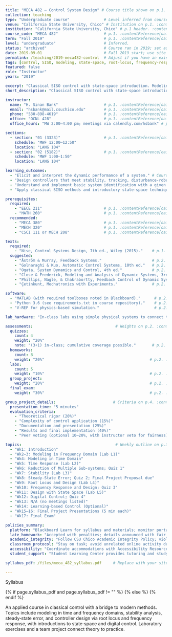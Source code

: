 ```yaml
---
title: "MECA 482 — Control System Design" # Course title shown on p.1. :contentReference[oaicite:0]{index=0}
collection: teaching
type: "Undergraduate course"               # Level inferred from course numbering and prerequisites.
venue: "California State University, Chico" # Institution on p.1. :contentReference[oaicite:1]{index=1}
institution: "California State University, Chico" # p.1 header. :contentReference[oaicite:2]{index=2}
course_code: "MECA 482"                    # p.1. :contentReference[oaicite:3]{index=3}
term: "Fall 2019"                          # p.1. :contentReference[oaicite:4]{index=4}
level: "undergraduate"                     # Inferred.
status: "archived"                         # Course ran in 2019; set as archived for current list.
date: 2019-09-01                           # Fall 2019 start; use site’s preferred date format.
permalink: /teaching/2019-meca482-control  # Adjust if you have an existing URL slug.
tags: [control, SISO, modeling, state-space, root-locus, frequency-response, digital-control, reinforcement-learning] # Topics listed on pp.1–3. :contentReference[oaicite:5]{index=5}
featured: false
role: "Instructor"
years: "2019"

excerpt: "Classical SISO control with state-space introduction. Modeling, stability, root locus, frequency response, digital control, labs, and a group project." # Topics pp.1–3. :contentReference[oaicite:6]{index=6}
short_description: "Classical SISO control with state-space introduction. Modeling, stability, root locus, frequency response, digital control, and learning-based control (optional)." # pp.1–3. :contentReference[oaicite:7]{index=7}

instructor:
  name: "H. Sinan Bank"                    # p.1. :contentReference[oaicite:8]{index=8}
  email: "hsbank@mail.csuchico.edu"        # p.1. :contentReference[oaicite:9]{index=9}
  phone: "530-898-4619"                    # p.1. :contentReference[oaicite:10]{index=10}
  office: "OCNL 428"                       # p.1. :contentReference[oaicite:11]{index=11}
  office_hours: "MW 2:00–4:00 pm; meetings via calendly.com/hsbank" # p.1. :contentReference[oaicite:12]{index=12}

sections:
  - section: "01 (3323)"                   # p.1. :contentReference[oaicite:13]{index=13}
    schedule: "MWF 12:00–12:50"
    location: "LANG 104"
  - section: "02 (5182)"                   # p.1. :contentReference[oaicite:14]{index=14}
    schedule: "MWF 1:00–1:50"
    location: "LANG 104"

learning_outcomes:
  - "Elicit and interpret the dynamic performance of a system." # Course Objective 1, p.1. :contentReference[oaicite:15]{index=15}
  - "Design controllers that meet stability, tracking, disturbance-robustness, and frequency-response requirements." # Objective 2, p.1. :contentReference[oaicite:16]{index=16}
  - "Understand and implement basic system identification with a given input." # Objective 3, p.1. :contentReference[oaicite:17]{index=17}
  - "Apply classical SISO methods and introductory state-space techniques." # Coverage bullets, p.1. :contentReference[oaicite:18]{index=18}

prerequisites:
  required:
    - "EECE 211"                           # p.1. :contentReference[oaicite:19]{index=19}
    - "MATH 260"                           # p.1. :contentReference[oaicite:20]{index=20}
  recommended:
    - "MECA 380"                           # p.1. :contentReference[oaicite:21]{index=21}
    - "MECH 320"                           # p.1. :contentReference[oaicite:22]{index=22}
    - "CSCI 111 or MECH 208"               # p.1. :contentReference[oaicite:23]{index=23}

texts:
  required:
    - "Nise, Control Systems Design, 7th ed., Wiley (2015)."    # p.1. :contentReference[oaicite:24]{index=24}
  suggested:
    - "Åström & Murray, Feedback Systems."                      # p.2. :contentReference[oaicite:25]{index=25}
    - "Golnaraghi & Kuo, Automatic Control Systems, 10th ed."   # p.2. :contentReference[oaicite:26]{index=26}
    - "Ogata, System Dynamics and Control, 4th ed."             # p.2. :contentReference[oaicite:27]{index=27}
    - "Close & Frederick, Modeling and Analysis of Dynamic Systems, 3rd ed." # p.2. :contentReference[oaicite:28]{index=28}
    - "Phillips, Nagle, & Chakrabortty, Feedback Control of Dynamic Systems, 4th ed." # p.2. :contentReference[oaicite:29]{index=29}
    - "Çetinkunt, Mechatronics with Experiments."               # p.2. :contentReference[oaicite:30]{index=30}

software:
  - "MATLAB (with required toolboxes noted in Blackboard)."      # p.2. :contentReference[oaicite:31]{index=31}
  - "Python 3.6 (see requirements.txt in course repository)."    # p.2. :contentReference[oaicite:32]{index=32}
  - "V-REP for physics-based simulation."                        # p.2. :contentReference[oaicite:33]{index=33}

lab_hardware: "In-class labs using simple physical systems to connect theory with practice." # p.2. :contentReference[oaicite:34]{index=34}

assessments:                                    # Weights on p.2. :contentReference[oaicite:35]{index=35}
  quizzes:
    count: 4
    weight: "20%"
    note: "(3+1) in-class; cumulative coverage possible."       # p.2. :contentReference[oaicite:36]{index=36}
  homeworks:
    count: 8
    weight: "20%"                                              # p.2. :contentReference[oaicite:37]{index=37}
  labs:
    count: 5
    weight: "10%"                                              # p.2. :contentReference[oaicite:38]{index=38}
  group_project:
    weight: "20%"                                              # p.2. :contentReference[oaicite:39]{index=39}
  final_exam:
    weight: "30%"                                              # p.2. :contentReference[oaicite:40]{index=40}

group_project_details:                         # Criteria on p.4. :contentReference[oaicite:41]{index=41}
  presentation_time: "5 minutes"
  evaluation_criteria:
    - "Theoretical rigor (20%)"
    - "Complexity of control application (15%)"
    - "Documentation and presentation (25%)"
    - "Results and final implementation (40%)"
    - "Peer voting (optional 10–20%, with instructor veto for fairness)"

topics:                                         # Weekly outline on p.3. :contentReference[oaicite:42]{index=42}
  - "Wk1: Introduction"
  - "Wk2–3: Modeling in Frequency Domain (Lab L1)"
  - "Wk4: Modeling in Time Domain"
  - "Wk5: Time Response (Lab L2)"
  - "Wk6: Reduction of Multiple Sub-systems; Quiz 1"
  - "Wk7: Stability (Lab L3)"
  - "Wk8: Steady-State Error; Quiz 2; Final Project Proposal due"
  - "Wk9: Root Locus and Design (Lab L4)"
  - "Wk10: Frequency Response and Design; Quiz 3"
  - "Wk11: Design with State Space (Lab L5)"
  - "Wk12: Digital Control; Quiz 4"
  - "Wk13: N/A (no meetings listed)"
  - "Wk14: Learning-based Control (Optional)"
  - "Wk15–16: Final Project Presentations (5 min each)"
  - "Wk17: Final Exam"

policies_summary:
  platform: "Blackboard Learn for syllabus and materials; monitor portal and public course page." # p.1. :contentReference[oaicite:43]{index=43}
  late_homework: "Accepted with penalties; details announced with fair notice."                    # p.2. :contentReference[oaicite:44]{index=44}
  academic_integrity: "Follow CSU Chico Academic Integrity Policy; violations reported to Office of Student Conduct." # p.4. :contentReference[oaicite:45]{index=45}
  classroom_protocol: "Stay on task; avoid unrelated online activity during class."               # p.4. :contentReference[oaicite:46]{index=46}
  accessibility: "Coordinate accommodations with Accessibility Resource Center (ARC)."            # pp.4–5. :contentReference[oaicite:47]{index=47}
  student_support: "Student Learning Center provides tutoring and study support."                 # p.5. :contentReference[oaicite:48]{index=48}

syllabus_pdf: /files/meca_482_syllabus.pdf     # Replace with your site path to the uploaded PDF.

---
```


Syllabus

{% if page.syllabus_pdf and page.syllabus_pdf != "" %}
<a href="{{ page.syllabus_pdf }}" title="Syllabus (PDF)" class="ref-tag"><i class="fas fa-file-pdf"></i></a>
{% else %}
<i class="fas fa-file-pdf" title="Syllabus not yet available" style="opacity:0.6;"></i>
{% endif %}

An applied course in classical control with a bridge to modern methods. Topics include modeling in time and frequency domains, stability analysis, steady‑state error, and controller design via root locus and frequency response, with introductions to state‑space and digital control. Laboratory exercises and a team project connect theory to practice.
